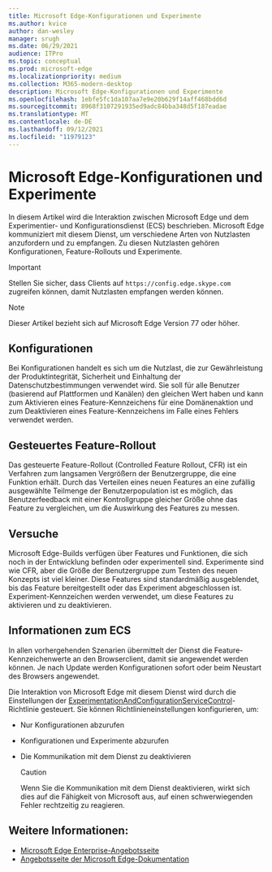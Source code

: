 ```yaml
---
title: Microsoft Edge-Konfigurationen und Experimente
ms.author: kvice
author: dan-wesley
manager: srugh
ms.date: 06/29/2021
audience: ITPro
ms.topic: conceptual
ms.prod: microsoft-edge
ms.localizationpriority: medium
ms.collection: M365-modern-desktop
description: Microsoft Edge-Konfigurationen und Experimente
ms.openlocfilehash: 1ebfe5fc1da107aa7e9e20b629f14aff468bdd6d
ms.sourcegitcommit: 8968f3107291935ed9adc84bba348d5f187eadae
ms.translationtype: MT
ms.contentlocale: de-DE
ms.lasthandoff: 09/12/2021
ms.locfileid: "11979123"
---
```

# <a name="microsoft-edge-configurations-and-experimentation"></a>Microsoft Edge-Konfigurationen und Experimente

In diesem Artikel wird die Interaktion zwischen Microsoft Edge und dem Experimentier- und Konfigurationsdienst (ECS) beschrieben. Microsoft Edge kommuniziert mit diesem Dienst, um verschiedene Arten von Nutzlasten anzufordern und zu empfangen. Zu diesen Nutzlasten gehören Konfigurationen, Feature-Rollouts und Experimente.

> [!IMPORTANT]
> Stellen Sie sicher, dass Clients auf `https://config.edge.skype.com` zugreifen können, damit Nutzlasten empfangen werden können.

> [!NOTE]
> Dieser Artikel bezieht sich auf Microsoft Edge Version 77 oder höher.

## <a name="configurations"></a>Konfigurationen

Bei Konfigurationen handelt es sich um die Nutzlast, die zur Gewährleistung der Produktintegrität, Sicherheit und Einhaltung der Datenschutzbestimmungen verwendet wird. Sie soll für alle Benutzer (basierend auf Plattformen und Kanälen) den gleichen Wert haben und kann zum Aktivieren eines Feature-Kennzeichens für eine Domänenaktion und zum Deaktivieren eines Feature-Kennzeichens im Falle eines Fehlers verwendet werden.

## <a name="controlled-feature-rollout"></a>Gesteuertes Feature-Rollout

Das gesteuerte Feature-Rollout (Controlled Feature Rollout, CFR) ist ein Verfahren zum langsamen Vergrößern der Benutzergruppe, die eine Funktion erhält. Durch das Verteilen eines neuen Features an eine zufällig ausgewählte Teilmenge der Benutzerpopulation ist es möglich, das Benutzerfeedback mit einer Kontrollgruppe gleicher Größe ohne das Feature zu vergleichen, um die Auswirkung des Features zu messen.

## <a name="experiments"></a>Versuche

Microsoft Edge-Builds verfügen über Features und Funktionen, die sich noch in der Entwicklung befinden oder experimentell sind. Experimente sind wie CFR, aber die Größe der Benutzergruppe zum Testen des neuen Konzepts ist viel kleiner. Diese Features sind standardmäßig ausgeblendet, bis das Feature bereitgestellt oder das Experiment abgeschlossen ist. Experiment-Kennzeichen werden verwendet, um diese Features zu aktivieren und zu deaktivieren.

## <a name="about-the-ecs"></a>Informationen zum ECS

In allen vorhergehenden Szenarien übermittelt der Dienst die Feature-Kennzeichenwerte an den Browserclient, damit sie angewendet werden können. Je nach Update werden Konfigurationen sofort oder beim Neustart des Browsers angewendet.

Die Interaktion von Microsoft Edge mit diesem Dienst wird durch die Einstellungen der [ExperimentationAndConfigurationServiceControl](./microsoft-edge-policies.md#experimentationandconfigurationservicecontrol)-Richtlinie gesteuert. Sie können Richtlinieneinstellungen konfigurieren, um:

- Nur Konfigurationen abzurufen
- Konfigurationen und Experimente abzurufen
- Die Kommunikation mit dem Dienst zu deaktivieren

  > [!CAUTION]
  > Wenn Sie die Kommunikation mit dem Dienst deaktivieren, wirkt sich dies auf die Fähigkeit von Microsoft aus, auf einen schwerwiegenden Fehler rechtzeitig zu reagieren.

## <a name="see-also"></a>Weitere Informationen:

- [Microsoft Edge Enterprise-Angebotsseite](https://www.microsoftedgeinsider.com/enterprise)
- [Angebotsseite der Microsoft Edge-Dokumentation](./index.yml)